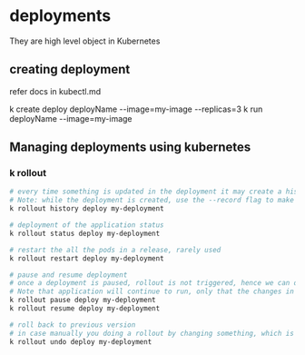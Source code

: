 # deployments

They are high level object in Kubernetes

## creating deployment

refer docs in kubectl.md

k create deploy deployName --image=my-image --replicas=3
k run deployName --image=my-image

## Managing deployments using kubernetes

### k rollout

```sh
# every time something is updated in the deployment it may create a history.
# Note: while the deployment is created, use the --record flag to make sure that history is shown properly.
k rollout history deploy my-deployment

# deployment of the application status
k rollout status deploy my-deployment

# restart the all the pods in a release, rarely used
k rollout restart deploy my-deployment

# pause and resume deployment
# once a deployment is paused, rollout is not triggered, hence we can do multiple update to the deployment.
# Note that application will continue to run, only that the changes in the pod is paused.
k rollout pause deploy my-deployment
k rollout resume deploy my-deployment

# roll back to previous version
# in case manually you doing a rollout by changing something, which is exactly same as previous one, it will also trigger undo.
k rollout undo deploy my-deployment
```
